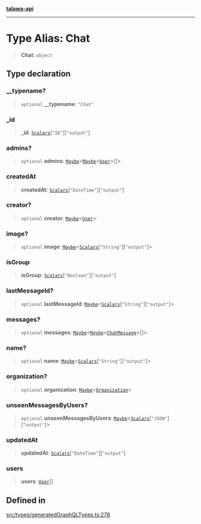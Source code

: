 [**talawa-api**](../../../README.md)

***

# Type Alias: Chat

> **Chat**: `object`

## Type declaration

### \_\_typename?

> `optional` **\_\_typename**: `"Chat"`

### \_id

> **\_id**: [`Scalars`](Scalars.md)\[`"ID"`\]\[`"output"`\]

### admins?

> `optional` **admins**: [`Maybe`](Maybe.md)\<[`Maybe`](Maybe.md)\<[`User`](User.md)\>[]\>

### createdAt

> **createdAt**: [`Scalars`](Scalars.md)\[`"DateTime"`\]\[`"output"`\]

### creator?

> `optional` **creator**: [`Maybe`](Maybe.md)\<[`User`](User.md)\>

### image?

> `optional` **image**: [`Maybe`](Maybe.md)\<[`Scalars`](Scalars.md)\[`"String"`\]\[`"output"`\]\>

### isGroup

> **isGroup**: [`Scalars`](Scalars.md)\[`"Boolean"`\]\[`"output"`\]

### lastMessageId?

> `optional` **lastMessageId**: [`Maybe`](Maybe.md)\<[`Scalars`](Scalars.md)\[`"String"`\]\[`"output"`\]\>

### messages?

> `optional` **messages**: [`Maybe`](Maybe.md)\<[`Maybe`](Maybe.md)\<[`ChatMessage`](ChatMessage.md)\>[]\>

### name?

> `optional` **name**: [`Maybe`](Maybe.md)\<[`Scalars`](Scalars.md)\[`"String"`\]\[`"output"`\]\>

### organization?

> `optional` **organization**: [`Maybe`](Maybe.md)\<[`Organization`](Organization.md)\>

### unseenMessagesByUsers?

> `optional` **unseenMessagesByUsers**: [`Maybe`](Maybe.md)\<[`Scalars`](Scalars.md)\[`"JSON"`\]\[`"output"`\]\>

### updatedAt

> **updatedAt**: [`Scalars`](Scalars.md)\[`"DateTime"`\]\[`"output"`\]

### users

> **users**: [`User`](User.md)[]

## Defined in

[src/types/generatedGraphQLTypes.ts:278](https://github.com/Suyash878/talawa-api/blob/f376d03c37e9acd046e7cc983947432c95f74442/src/types/generatedGraphQLTypes.ts#L278)
